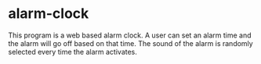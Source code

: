 # alarm-clock

This program is a web based alarm clock. A user can set an alarm time and the alarm will go off based on that time. The sound of the alarm is randomly selected every time the alarm activates.